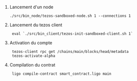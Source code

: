 1) Lancement d'un node

       ./src/bin_node/tezos-sandboxed-node.sh 1 --connections 1

2) Lancement du tezos client

        eval `./src/bin_client/tezos-init-sandboxed-client.sh 1`

3) Activation du compte 

        tezos-client rpc get /chains/main/blocks/head/metadata
        tezos-activate-alpha
4) Compilation du contrat 
    
        ligo compile-contract smart_contract.ligo main 
